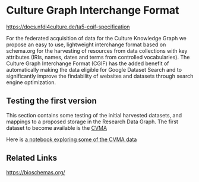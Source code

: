 # Culture Graph Interchange Format

https://docs.nfdi4culture.de/ta5-cgif-specification

For the federated acquisition of data for the Culture Knowledge Graph we propose an easy to use, lightweight interchange format based on schema.org for the harvesting of resources from data collections with key attributes (IRIs, names, dates and terms from controlled vocabularies). The Culture Graph Interchange Format (CGIF) has the added benefit of automatically making the data eligible for Google Dataset Search and to significantly improve the findability of websites and datasets through search engine optimization.

## Testing the first version

This section contains some testing of the initial harvested datasets, and mappings to a proposed storage in the Research Data Graph. The first dataset to become available is the [CVMA](https://corpusvitrearum.de/)

Here is [a notebook exploring some of the CVMA data](cvma.ipynb)

## Related Links

https://bioschemas.org/
